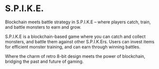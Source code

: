 # S.P.I.K.E.

Blockchain meets battle strategy in S.P.I.K.E – where players catch, train, and battle monsters to earn and grow.

S.P.I.K.E is a blockchain-based game where you can catch and collect monsters, and battle them against other S.P.I.K.Ers. Users can invest items for efficient monster training, and can earn through winning battles.

Where the charm of retro 8-bit design meets the power of blockchain, bridging the past and future of gaming.
